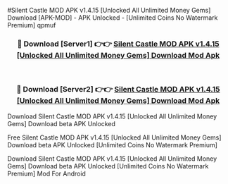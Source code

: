 #Silent Castle MOD APK v1.4.15 [Unlocked All Unlimited Money Gems] Download [APK-MOD] - APK Unlocked - [Unlimited Coins No Watermark Premium] qpmuf



<div align="center">

<h3>🔴 Download [Server1] 👉👉 <a href="https://momento.my/?title=Silent_Castle_MOD_APK_v1.4.15_[Unlocked_All_Unlimited_Money_Gems]_Download">Silent Castle MOD APK v1.4.15 [Unlocked All Unlimited Money Gems] Download Mod Apk</a></h3><br>

<h3>🔴 Download [Server2] 👉👉 <a href="https://momento.my/?title=Silent_Castle_MOD_APK_v1.4.15_[Unlocked_All_Unlimited_Money_Gems]_Download">Silent Castle MOD APK v1.4.15 [Unlocked All Unlimited Money Gems] Download Mod Apk</a></h3>
</div>



Download Silent Castle MOD APK v1.4.15 [Unlocked All Unlimited Money Gems] Download beta APK Unlocked

Free Silent Castle MOD APK v1.4.15 [Unlocked All Unlimited Money Gems] Download beta APK Unlocked [Unlimited Coins No Watermark Premium]

Download Silent Castle MOD APK v1.4.15 [Unlocked All Unlimited Money Gems] Download beta APK Unlocked [Unlimited Coins No Watermark Premium] Mod For Android
